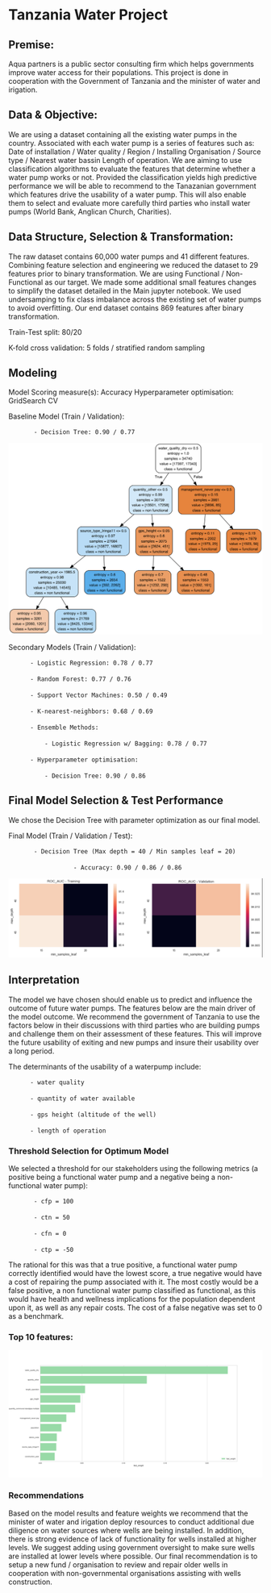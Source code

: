 # Tanzania Water Project

## Premise: 

Aqua partners is a public sector consulting firm which helps governments improve water access for their populations. This project is done in cooperation with the Government of Tanzania and the minister of water and irigation. 

## Data & Objective:

We are using a dataset containing all the existing water pumps in the country. Associated with each water pump is a series of features such as: Date of installation / Water quality / Region / Installing Organisation / Source type / Nearest water bassin
Length of operation. We are aiming to use classification algorithms to evaluate the features that determine whether a water pump works or not. Provided the classification yields high predictive performance we will be able to recommend to the Tanazanian government which features drive the usability of a water pump. This will also enable them to select and evaluate more carefully third parties who install water pumps (World Bank, Anglican Church, Charities). 


## Data Structure, Selection & Transformation:

The raw dataset contains 60,000 water pumps and 41 different features. Combining feature selection and engineering we reduced the dataset to 29 features prior to binary transformation. We are using Functional / Non-Functional as our target. We made some additional small features changes to simplify the dataset detailed in the Main jupyter notebook. We used undersamping to fix class imbalance across the existing set of water pumps to avoid overfitting. Our end dataset contains 869 features after binary transformation. 

Train-Test split: 80/20 

K-fold cross validation: 5 folds / stratified random sampling

## Modeling

Model Scoring measure(s): Accuracy
Hyperparameter optimisation: GridSearch CV

Baseline Model (Train / Validation):

           - Decision Tree: 0.90 / 0.77

![](images/tree.png)

Secondary Models (Train / Validation): 

          - Logistic Regression: 0.78 / 0.77 
          
          - Random Forest: 0.77 / 0.76
          
          - Support Vector Machines: 0.50 / 0.49
          
          - K-nearest-neighbors: 0.68 / 0.69
          
          - Ensemble Methods: 
              
              - Logistic Regression w/ Bagging: 0.78 / 0.77
              
          - Hyperparameter optimisation: 
          
              - Decision Tree: 0.90 / 0.86

## Final Model Selection & Test Performance

We chose the Decision Tree with parameter optimization as our final model. 

Final Model (Train / Validation / Test): 

           - Decision Tree (Max depth = 40 / Min samples leaf = 20)
                      
                      - Accuracy: 0.90 / 0.86 / 0.86


![](images/final_model_params.png)

## Interpretation 

The model we have chosen should enable us to predict and influence the outcome of future water pumps. The features below are the main driver of the model outcome. We recommend the government of Tanzania to use the factors below in their discussions with third parties who are building pumps and challenge them on their assessment of these features. This will improve the future usability of exiting and new pumps and insure their usability over a long period. 

The determinants of the usability of a waterpump include:
          
          - water quality

          - quantity of water available
          
          - gps height (altitude of the well) 
          
          - length of operation

### Threshold Selection for Optimum Model

We selected a threshold for our stakeholders using the following metrics (a positive being a functional water pump and a negative being a non-functional water pump):

           - cfp = 100

           - ctn = 50

           - cfn = 0

           - ctp = -50

The rational for this was that a true positive, a functional water pump correctly identified would have the lowest score, a true negative would have a cost of repairing the pump associated with it. The most costly would be a false positive, a non functional water pump classified as functional, as this would have health and wellness implications for the population dependent upon it, as well as any repair costs. The cost of a false negative was set to 0 as a benchmark.

### Top 10 features:

![](images/features_final.png)


### Recommendations

Based on the model results and feature weights we recommend that the minister of water and irigation deploy resources to conduct additional due diligence on water sources where wells are being installed. In addition, there is strong evidence of lack of functionality for wells installed at higher levels. We suggest adding using government oversight to make sure wells are installed at lower levels where possible. Our final recommendation is to setup a new fund / organisation to review and repair older wells in cooperation with non-governmental organisations assisting with wells construction. 
